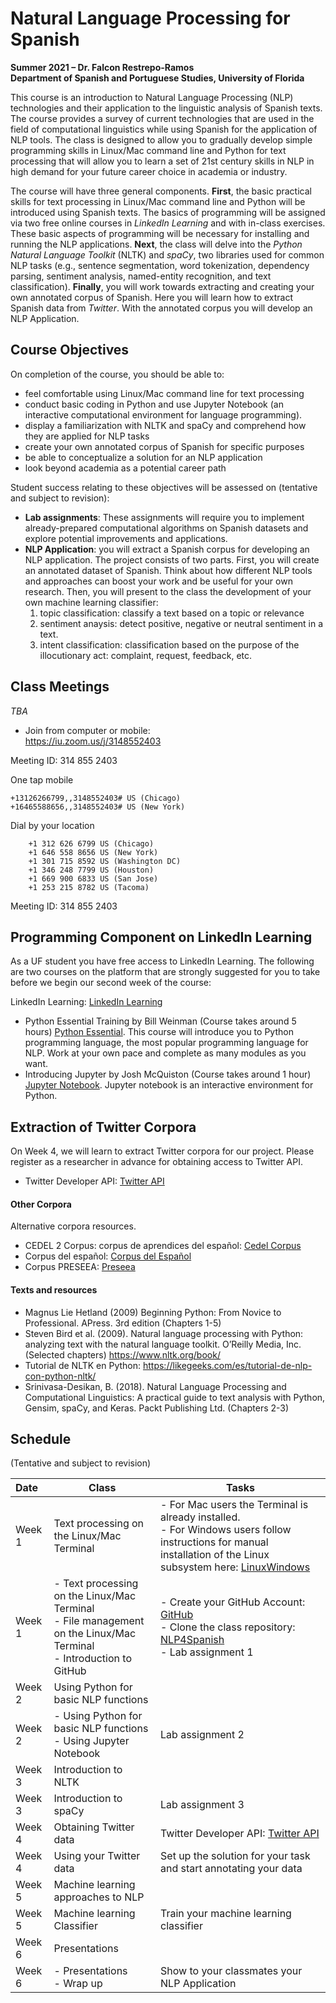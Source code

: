 # Natural Language Processing for Spanish
**Summer 2021 – Dr. Falcon Restrepo-Ramos  <br />
Department of Spanish and Portuguese Studies, University of Florida**

This course is an introduction to Natural Language Processing (NLP) technologies and their application to the linguistic analysis of Spanish texts. The course provides a survey of current technologies that are used in the field of computational linguistics while using Spanish for the application of NLP tools. The class is designed to allow you to gradually develop simple programming skills in Linux/Mac command line and Python for text processing that will allow you to learn a set of 21st century skills in NLP in high demand for your future career choice in academia or industry.

The course will have three general components. **First**, the basic practical skills for text processing in Linux/Mac command line and Python will be introduced using Spanish texts. The basics of programming will be assigned via two free online courses in *LinkedIn Learning* and with in-class exercises. These basic aspects of programming will be necessary for installing and running the NLP applications.
**Next**, the class will delve into the *Python Natural Language Toolkit* (NLTK) and *spaCy*, two libraries used for common NLP tasks (e.g., sentence segmentation, word tokenization, dependency parsing, sentiment analysis, named-entity recognition, and text classification). **Finally**, you will work towards extracting and creating your own annotated corpus of Spanish. Here you will learn how to extract Spanish data from *Twitter*. With the annotated corpus you will develop an NLP Application.  

## Course Objectives
On completion of the course, you should be able to:
-	feel comfortable using Linux/Mac command line for text processing
-	conduct basic coding in Python and use Jupyter Notebook (an interactive computational environment for language programming).
-	display a familiarization with NLTK and spaCy and comprehend how they are applied for NLP tasks
-	create your own annotated corpus of Spanish for specific purposes
-	be able to conceptualize a solution for an NLP application
-	look beyond academia as a potential career path

Student success relating to these objectives will be assessed on (tentative and subject to revision):
-	**Lab assignments**: These assignments will require you to implement already-prepared computational algorithms on Spanish datasets and explore potential improvements and applications.  
-	**NLP Application**: you will extract a Spanish corpus for developing an NLP application. The project consists of two parts. First, you will create an annotated dataset of Spanish. Think about how different NLP tools and approaches can boost your work and be useful for your own research. Then, you will present to the class the development of your own machine learning classifier:
    1. topic classification: classify a text based on a topic or relevance
    2. sentiment anaysis: detect positive, negative or neutral sentiment in a text.
    3. intent classification: classification based on the purpose of the illocutionary act: complaint, request, feedback, etc.
 
## Class Meetings
*TBA*
- Join from computer or mobile:  
https://iu.zoom.us/j/3148552403

Meeting ID: 314 855 2403

One tap mobile

    +13126266799,,3148552403# US (Chicago)
    +16465588656,,3148552403# US (New York)

Dial by your location

        +1 312 626 6799 US (Chicago)
        +1 646 558 8656 US (New York)
        +1 301 715 8592 US (Washington DC)
        +1 346 248 7799 US (Houston)
        +1 669 900 6833 US (San Jose)
        +1 253 215 8782 US (Tacoma)

Meeting ID: 314 855 2403

## Programming Component on LinkedIn Learning
As a UF student you have free access to LinkedIn Learning. The following are two courses on the platform that are strongly suggested for you to take before we begin our second week of the course:

LinkedIn Learning: [LinkedIn Learning](https://elearning.ufl.edu/supported-services/linkedin-learning/)
- Python Essential Training by Bill Weinman (Course takes around 5 hours) [Python Essential](https://www.linkedin.com/learning/python-essential-training-2). This course will introduce you to Python programming language, the most popular programming language for NLP. Work at your own pace and complete as many modules as you want.
- Introducing Jupyter by Josh McQuiston (Course takes around 1 hour) [Jupyter Notebook](https://www.linkedin.com/learning/introducing-jupyter/). Jupyter notebook is an interactive environment for Python.  

## Extraction of Twitter Corpora
On Week 4, we will learn to extract Twitter corpora for our project. Please register as a researcher in advance for obtaining access to Twitter API.
- Twitter Developer API: [Twitter API](https://developer.twitter.com/en/docs/twitter-api/getting-started/getting-access-to-the-twitter-api)

#### Other Corpora
Alternative corpora resources.
-	CEDEL 2 Corpus: corpus de aprendices del español: [Cedel Corpus](http://cedel2.learnercorpora.com/)
- Corpus del español: [Corpus del Español](https://www.corpusdelespanol.org/x.asp)
- Corpus PRESEEA: [Preseea](https://preseea.linguas.net/Corpus.aspx)

#### Texts and resources
-	Magnus Lie Hetland (2009) Beginning Python: From Novice to Professional. APress. 3rd edition (Chapters 1-5)
-	Steven Bird et al. (2009). Natural language processing with Python: analyzing text with the natural language toolkit. O’Reilly Media, Inc. (Selected chapters) https://www.nltk.org/book/
-	Tutorial de NLTK en Python: https://likegeeks.com/es/tutorial-de-nlp-con-python-nltk/
-	Srinivasa-Desikan, B. (2018). Natural Language Processing and Computational Linguistics: A practical guide to text analysis with Python, Gensim, spaCy, and Keras. Packt Publishing Ltd. (Chapters 2-3)

## Schedule
(Tentative and subject to revision)

| Date  | Class       | Tasks       |
| :---  | ----------- | ----------- |
| Week 1 | Text processing on the Linux/Mac Terminal| - For Mac users the Terminal is already installed. <br /> - For Windows users follow instructions for manual installation of the Linux subsystem here: [LinuxWindows](https://docs.microsoft.com/en-us/windows/wsl/install-win10)|
| Week 1 | - Text processing on the Linux/Mac Terminal <br /> - File management on the Linux/Mac Terminal <br /> - Introduction to GitHub | - Create your GitHub Account: [GitHub](https://github.com/) <br /> - Clone the class repository: [NLP4Spanish](https://github.com/falconrr/NLP4SPanish) <br /> - Lab assignment 1|
|Week 2 | Using Python for basic NLP functions| |
|Week 2 | - Using Python for basic NLP functions <br /> - Using Jupyter Notebook| Lab assignment 2|
|Week 3| Introduction to NLTK| |
|Week 3| Introduction to spaCy| Lab assignment 3|
|Week 4| Obtaining Twitter data| Twitter Developer API: [Twitter API](https://developer.twitter.com/en/docs/twitter-api/getting-started/getting-access-to-the-twitter-api)|
|Week 4| Using your Twitter data | Set up the solution for your task and start annotating your data|
|Week 5| Machine learning approaches to NLP| |
|Week 5| Machine learning Classifier | Train your machine learning classifier|
|Week 6| Presentations|  |
|Week 6| - Presentations <br /> - Wrap up | Show to your classmates your NLP Application |


